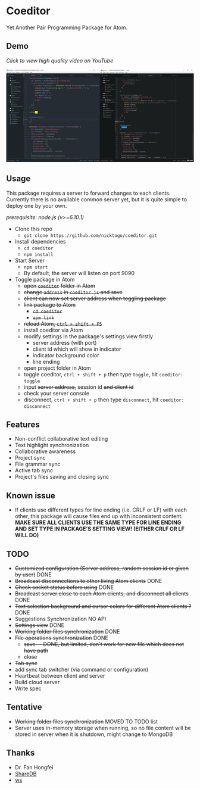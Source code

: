 # Coeditor

Yet Another Pair Programming Package for Atom.

## Demo
_Click to view high quality video on YouTube_

[![demo](demo.gif)](https://youtu.be/EOCw2HfRxZE)

## Usage
This package requires a server to forward changes to each clients.
Currently there is no available common server yet, but it is quite simple to deploy one by your own.

_prerequisite: node.js (v>=6.10.1)_

+ Clone this repo
  - `git clone https://github.com/nicktogo/coeditor.git`  
+ Install dependencies
  - `cd coeditor`
  - `npm install`
+ Start Server
  - `npm start`
  - By default, the server will listen on port 9090
+ Toggle package in Atom
  - ~~open `coeditor` folder in Atom~~
  - ~~change `address` in `coeditor.js` and save~~
  - ~~client can now set server address when toggling package~~
  - ~~link package to Atom~~
    - ~~`cd coeditor`~~
    - ~~`apm link`~~
  - ~~reload Atom, `ctrl + shift + F5`~~
  - install coeditor via Atom
  - modify settings in the package's settings view firstly
    - server address (with port)
    - client id which will show in indicator
    - indicator background color
    - line ending
  - open project folder in Atom
  - toggle coeditor, `ctrl + shift + p` then type `toggle`, hit `coeditor: toggle`
  - input ~~server address,~~ session id ~~and client id~~
  - check your server console
  - disconnect, `ctrl + shift + p` then type `disconnect`, hit `coeditor: disconnect`

## Features
+ Non-conflict collaborative text editing
+ Text highlight synchronization
+ Collaborative awareness
+ Project sync
+ File grammar sync
+ Active tab sync
+ Project's files saving and closing sync

## Known issue
+ If clients use different types for line ending (i.e. CRLF or LF) with each other, this package will cause files end up with inconsistent content.
**MAKE SURE ALL CLIENTS USE THE SAME TYPE FOR LINE ENDING AND SET TYPE IN PACKAGE'S SETTING VIEW! (EITHER CRLF OR LF WILL DO)**

## TODO
+ ~~Customized configuration (Server address, random session id or given by user)~~ DONE
+ ~~Broadcast disconnections to other living Atom clients~~ DONE
+ ~~Check socket status before using~~ DONE
+ ~~Broadcast server close to each Atom clients, and disconnect all clients~~ DONE
+ ~~Text selection background and cursor colors for different Atom clients ?~~ DONE  
+ Suggestions Synchronization NO API
+ ~~Settings view~~ DONE
+ ~~Working folder files synchronization~~ DONE
+ ~~File operations synchronization~~ DONE
  - ~~save -- DONE, but limited, don't work for new file which does not have path~~
  - ~~close~~
+ ~~Tab sync~~
+ add sync tab switcher (via command or configuration)
+ Heartbeat between client and server
+ Build cloud server
+ Write spec

## Tentative
+ ~~Working folder files synchronization~~ MOVED TO TODO list
+ Server uses in-memory storage when running, so no file content will be stored in server when it is shutdown, might change to MongoDB

## Thanks
+ Dr. Fan Hongfei
+ [ShareDB](https://github.com/share/sharedb)
+ [ws](https://github.com/websockets/ws)
